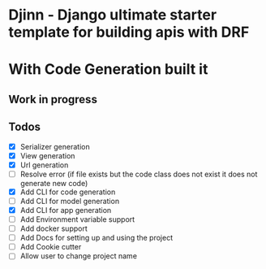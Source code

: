 # Djinn - Django ultimate starter template for building apis with DRF

# With Code Generation built it

## Work in progress

<!-- mkdir -p local
cp djinn/project/settings/templates/settings.dev.py ./local/settings.dev.py -->

## Todos

- [x] Serializer generation
- [x] View generation
- [x] Url generation
- [ ] Resolve error (if file exists but the code class does not exist it does not generate new code)
- [x] Add CLI for code generation
- [ ] Add CLI for model generation
- [x] Add CLI for app generation
- [ ] Add Environment variable support
- [ ] Add docker support
- [ ] Add Docs for setting up and using the project
- [ ] Add Cookie cutter
- [ ] Allow user to change project name
